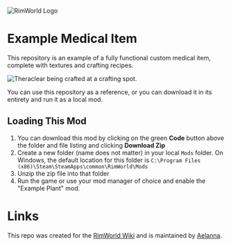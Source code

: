 ![RimWorld Logo](https://i.imgur.com/j3bN5WU.png)

# Example Medical Item

This repository is an example of a fully functional custom medical item, complete with textures and crafting recipes.

![Theraclear being crafted at a crafting spot.](https://i.imgur.com/RXRAIcy.png)

You can use this repository as a reference, or you can download it in its entirety and run it as a local mod.

## Loading This Mod

1. You can download this mod by clicking on the green **Code** button above the folder and file listing
   and clicking **Download Zip**
2. Create a new folder (name does not matter) in your local `Mods` folder. On Windows,
   the default location for this folder is `C:\Program Files (x86)\Steam\SteamApps\common\RimWorld\Mods`
3. Unzip the zip file into that folder
4. Run the game or use your mod manager of choice and enable the "Example Plant" mod.

# Links

This repo was created for the [RimWorld Wiki](https://rimworldwiki.com/wiki/Main_Page) and is maintained by [Aelanna](https://www.reddit.com/user/Aelanna/).